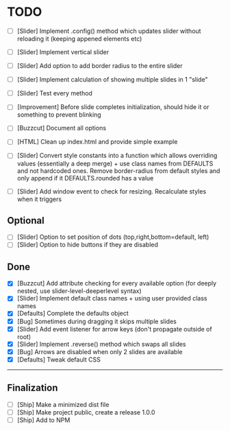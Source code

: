 # TODO

- [ ] [Slider] Implement .config() method which updates slider without reloading it (keeping appened elements etc)
- [ ] [Slider] Implement vertical slider
- [ ] [Slider] Add option to add border radius to the entire slider
- [ ] [Slider] Implement calculation of showing multiple slides in 1 "slide"
- [ ] [Slider] Test every method

- [ ] [Improvement] Before slide completes initialization, should hide it or something to prevent blinking
- [ ] [Buzzcut] Document all options
- [ ] [HTML] Clean up index.html and provide simple example
- [ ] [Slider] Convert style constants into a function which allows overriding values (essentially a deep merge) + use class names from DEFAULTS and not hardcoded ones. Remove border-radius from default styles and only append if it DEFAULTS.rounded has a value
- [ ] [Slider] Add window event to check for resizing. Recalculate styles when it triggers

## Optional

- [ ] [Slider] Option to set position of dots (top,right,bottom=default, left)
- [ ] [Slider] Option to hide buttons if they are disabled

## Done

- [x] [Buzzcut] Add attribute checking for every available option (for deeply nested, use slider-level-deeperlevel syntax)
- [x] [Slider] Implement default class names + using user provided class names
- [x] [Defaults] Complete the defaults object
- [x] [Bug] Sometimes during dragging it skips multiple slides
- [x] [Slider] Add event listener for arrow keys (don't propagate outside of root)
- [x] [Slider] Implement .reverse() method which swaps all slides
- [x] [Bug] Arrows are disabled when only 2 slides are available
- [x] [Defaults] Tweak default CSS

---

## Finalization

- [ ] [Ship] Make a minimized dist file
- [ ] [Ship] Make project public, create a release 1.0.0
- [ ] [Ship] Add to NPM
